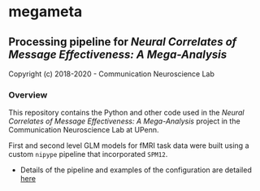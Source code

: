 # megameta

## Processing pipeline for _Neural Correlates of Message Effectiveness: A Mega-Analysis_ 

Copyright (c) 2018-2020 - Communication Neuroscience Lab


### Overview

This repository contains the Python and other code used in the _Neural Correlates of Message Effectiveness: A Mega-Analysis_ project in the Communication Neuroscience Lab at UPenn.

First and second level GLM models for fMRI task data were built using a custom `nipype` pipeline that incorporated `SPM12`.

* Details of the pipeline and examples of the configuration are detailed [here](doc/cnlab_pipeline.md)



